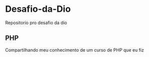 # Desafio-da-Dio
Repositorio pro desafio da dio
## PHP
Compartilhando meu conhecimento de um curso de PHP que eu fiz

